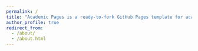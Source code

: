 ```yaml
---
permalink: /
title: "Academic Pages is a ready-to-fork GitHub Pages template for academic personal websites"
author_profile: true
redirect_from: 
  - /about/
  - /about.html
---
```

<!DOCTYPE html>
<html lang="en" ondragstart="return false">
 
<head>
      <meta charset="UTF-8">
      <meta name="Keywords" content="">
      <meta name="Description" content="">
      <title>3D旋转照片墙</title>
      <style type="text/css">
            /* 去掉默认效果 */
            * {
                  margin: 0;
                  padding: 0;
            }
 
            body {
                  background: #222;
                  overflow: hidden;
                  /* 取消选中 */
                  user-select: none;
 
            }
 
            @keyframes rotate {
                  100% {
                        transform: rotateY(360deg);
                  }
            }
 
            .perspective {
                  /*子元素透视 场景深度*/
                  perspective: 600px;
            }
 
            .wrap {
                  /* 3d */
                  width: 135px;
                  height: 240px;
                  margin: 100px auto;
                  position: relative;
                  /* border: 1px solid red; */
                  transform: rotateX(-20deg) rotateY(0deg);
                  transform-style: preserve-3d;
 
            }
 
            .wrap img {
                  display: block;
                  /* 绝对定位 */
                  position: absolute;
                  width: 100%;
                  height: 100%;
                  transform: rotateY(0deg) translateZ(0px);
                  background: transparent;
                  box-shadow: 0 0 4px #fff;
                  border-radius: 5px;
 
                  /* webkit */
            }
 
            /* 照片底座 */
            .wrap p {
                  width: 1200px;
                  height: 1200px;
                  background: -webkit-radial-gradient(center center, 600px 600px, rgba(122, 122, 122, .5), rgba(0, 0, 0, 0));
                  position: absolute;
                  border-radius: 50%;
                  left: 50%;
                  top: 100%;
                  margin-left: -600px;
                  margin-top: -600px;
                  /* 沿着x轴按倒 */
                  transform: rotateX(90deg);
 
            }
      </style>
</head>
 
<body>
      <!-- 盒子容器 -->
      <div class="perspective">
            <div class="wrap" id="imgwrap">
                  <!-- 引入图片值页面 -->
                  <img class="f1" src="img/12.png" />
                  <img class="f1" src="img/13.png" />
                  <img class="f1" src="img/14.png" />
                  <img class="f1" src="img/15.png" />
                  <img class="f1" src="img/16.png" />
                  <img class="f1" src="img/1.png" />
                  <img class="f1" src="img/2.png" />
                  <img class="f1" src="img/3.png" />
                  <img class="f1" src="img/4.png" />
                  <img class="f1" src="img/5.png" />
                  <img class="f1" src="img/6.png" />
                  <img class="f1" src="img/7.png" />
                  <img class="f1" src="img/5.png" />
                  <img class="f1" src="img/6.png" />
                  <img class="f1" src="img/7.png" />
                  <img class="f1" src="img/8.png" />
                  <img class="f1" src="img/9.png" />
                  <img class="f1" src="img/10.png" />
                  <img class="f1" src="img/11.png" />
 
                  <img class="f1" src="img/17.png" />
                  <img class="f1" src="img/18.png" />
                  <img class="f1" src="img/19.png" />
                  <img class="f1" src="img/20.png" />
                  <img class="f1" src="img/21.png" />
                  <img class="f1" src="img/22.png" />
                  <img class="f1" src="img/23.png" />
                  <img class="f1" src="img/24.png" />
                  <img class="f1" src="img/25.png" />
                  <img class="f1" src="img/26.png" />
                  <img class="f1" src="img/27.png" />
                  <img class="f1" src="img/28.png" />
                  <img class="f1" src="img/29.png" />
                  <img class="f1" src="img/30.png" />
 
                  <!-- 引入图片值页面 -->
                  <img class="f2" src="img/1.png" />
                  <img class="f2" src="img/2.png" />
                  <img class="f2" src="img/3.png" />
                  <img class="f2" src="img/4.png" />
                  <img class="f2" src="img/5.png" />
 
                  <img class="f2" src="img/9.png" />
                  <img class="f2" src="img/10.png" />
                  <img class="f2" src="img/11.png" />
                  <img class="f2" src="img/12.png" />
                  <img class="f2" src="img/25.png" />
                  <img class="f2" src="img/26.png" />
                  <img class="f2" src="img/27.png" />
                  <img class="f2" src="img/28.png" />
                  <img class="f2" src="img/29.png" />
                  <img class="f2" src="img/30.png" />
                  <img class="f2" src="img/13.png" />
                  <img class="f2" src="img/14.png" />
                  <img class="f2" src="img/15.png" />
                  <img class="f2" src="img/16.png" />
                  <img class="f2" src="img/17.png" />
                  <img class="f2" src="img/18.png" />
                  <img class="f2" src="img/19.png" />
                  <img class="f2" src="img/20.png" />
                  <img class="f2" src="img/21.png" />
                  <img class="f2" src="img/22.png" />
                  <img class="f2" src="img/23.png" />
                  <img class="f2" src="img/24.png" />
                  <img class="f2" src="img/6.png" />
                  <img class="f2" src="img/7.png" />
                  <img class="f2" src="img/5.png" />
                  <img class="f2" src="img/6.png" />
                  <img class="f2" src="img/7.png" />
                  <img class="f2" src="img/8.png" />
                  <!-- 引入图片值页面 -->
 
                  <img class="f3" src="img/1.png" />
                  <img class="f3" src="img/2.png" />
                  <img class="f3" src="img/11.png" />
                  <img class="f3" src="img/12.png" />
                  <img class="f3" src="img/25.png" />
                  <img class="f3" src="img/26.png" />
                  <img class="f3" src="img/27.png" />
                  <img class="f3" src="img/3.png" />
                  <img class="f3" src="img/4.png" />
                  <img class="f3" src="img/5.png" />
 
 
                  <img class="f3" src="img/16.png" />
                  <img class="f3" src="img/17.png" />
                  <img class="f3" src="img/18.png" />
                  <img class="f3" src="img/10.png" />
 
                  <img class="f3" src="img/28.png" />
                  <img class="f3" src="img/29.png" />
                  <img class="f3" src="img/30.png" />
                  <img class="f3" src="img/13.png" />
 
                  <img class="f3" src="img/19.png" />
                  <img class="f3" src="img/20.png" />
                  <img class="f3" src="img/21.png" />
                  <img class="f3" src="img/22.png" />
                  <img class="f3" src="img/23.png" />
                  <img class="f3" src="img/24.png" />
                  <img class="f3" src="img/9.png" />
                  <img class="f3" src="img/14.png" />
                  <img class="f3" src="img/15.png" />
                  <img class="f3" src="img/6.png" />
                  <img class="f3" src="img/7.png" />
                  <img class="f3" src="img/5.png" />
                  <img class="f3" src="img/6.png" />
                  <img class="f3" src="img/7.png" />
                  <img class="f3" src="img/8.png" />
 
 
                  <p></p>
            </div>
      </div>
      <!--  src="JS/photo.js" -->
      <script type="text/javascript">
            var oImg = document.getElementsByClassName('f1')
            var oImg2 = document.getElementsByClassName('f2')
            var oImg3 = document.getElementsByClassName('f3')
            var len = oImg.length;
            console.log(len)
            var deg = 360 / len;
 
            var oWrap = document.getElementById("imgwrap");
            // var oWrap=document.querySelector('.wrap');
 
            //页面加载完毕在执行的代码
            window.onload = function () {
                  Array.prototype.forEach.call(oImg, function (ele, index, self) {
                        // 旋转并沿Z轴平移
                        ele.style.transform = "rotateY(" + deg * index + "deg) translateZ(645.75px)";
                        //过渡时间1s
                        ele.style.transition = "1s " + (len - index) * 0.1 + "s";
 
                  });
                  Array.prototype.forEach.call(oImg2, function (ele, index, self) {
                        // 旋转并沿Z轴平移
                        ele.style.transform = "rotateY(" + deg * index + "deg) translateZ(645.75px) translateY(240px)";
                        //过渡时间1s
                        ele.style.transition = "1s " + (len - index) * 0.1 + "s";
 
                  });
                  Array.prototype.forEach.call(oImg3, function (ele, index, self) {
                        // 旋转并沿Z轴平移
                        ele.style.transform = "rotateY(" + deg * index + "deg) translateZ(645.75px) translateY(480px)";
                        //过渡时间1s
                        ele.style.transition = "1s " + (len - index) * 0.1 + "s";
 
                  });
                  // Array.prototype.forEach.call(oImg, function (ele, index, self) {
                  //       // 旋转并沿Z轴平移
                  //       ele.style.transform = "rotateY(" + deg * index + "deg) translateZ(350px)";
                  //       //过渡时间1s
                  //       ele.style.transition = "1s " + (len - index) * 0.1 + "s";
 
                  // });
 
            }
            //翻动3D相册
            var newX, newY, lastX, lastY, minusX, minusY, rotX = -20, rotY = 0;
 
            document.onmousedown = function (e) {
                  // 点击设置初值
                  lastX = e.clientX;
                  lastY = e.clientY;
 
                  this.onmousemove = function (e) {
                        newX = e.clientX;
                        newY = e.clientY;
                        minusX = newX - lastX;
                        minusY = newY - lastY;
 
                        rotX -= minusY * 0.2;
                        rotY += minusX * 0.1;
                        oWrap.style.transform = "rotateX(" + rotX + "deg) rotateY(" + rotY + "deg)";
                        lastX = newX;
                        lastY = newY;
 
                  }
                  this.onmouseup = function (e) {
                        //鼠标松开
                        this.onmousemove = null;//清除鼠标移动
                  }
            }
 
      </script>
</body>
 
</html>


